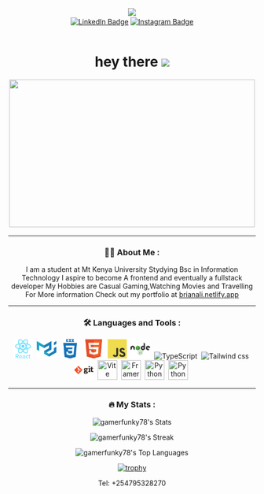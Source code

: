 <div id="header" align="center">
  <img src="https://media.giphy.com/media/M9gbBd9nbDrOTu1Mqx/giphy.gif" width="100"/>
  <div id="body align="center>
    <div id="badges">
      <a href=""><img src="https://img.shields.io/badge/LinkedIn-blue?style=for-the-badge&logo=linkedin&logoColor=white" alt="LinkedIn Badge"/></a>
      <a href="https://www.instagram.com/bryce._.six/"><img src="https://img.shields.io/badge/Instagram-E4405F?style=for-the-badge&logo=instagram&logoColor=white"     alt="Instagram Badge"/></a>
    </div>
    <img src="https://komarev.com/ghpvc/?username=gamerfunky78&style=flat-square&color=blue" alt=""/>
  </br>
  <h1>
    hey there
    <img src="https://media.giphy.com/media/hvRJCLFzcasrR4ia7z/giphy.gif" width="30px"/>
  </h1>
  <div align="center">
    <img src="https://media.giphy.com/media/dWesBcTLavkZuG35MI/giphy.gif" width="500" height="300"/>
  </div>

  ---

  ### :man_technologist: About Me :
  
  I am a student at Mt Kenya University Stydying Bsc in Information Technology
  I aspire to become A frontend and eventually a fullstack developer
  My Hobbies are Casual Gaming,Watching Movies and Travelling
  For More information Check out my portfolio at <a href="https://brianali.netlify.app/" target="_blank">brianali.netlify.app</a>
  
  ---

  ### :hammer_and_wrench: Languages and Tools :
  
 <div>
    <img src="https://github.com/devicons/devicon/blob/master/icons/react/react-original-wordmark.svg" title="React" alt="React" width="40" height="40"/>&nbsp;
    <img src="https://github.com/devicons/devicon/blob/master/icons/materialui/materialui-original.svg" title="Material UI" alt="Material UI" width="40" height="40"/>&nbsp;
    <img src="https://github.com/devicons/devicon/blob/master/icons/css3/css3-plain-wordmark.svg"  title="CSS3" alt="CSS" width="40" height="40"/>&nbsp;
    <img src="https://github.com/devicons/devicon/blob/master/icons/html5/html5-original.svg" title="HTML5" alt="HTML" width="40" height="40"/>&nbsp;
    <img src="https://github.com/devicons/devicon/blob/master/icons/javascript/javascript-original.svg" title="JavaScript" alt="JavaScript" width="40" height="40"/>&nbsp;
    <img src="https://github.com/devicons/devicon/blob/master/icons/nodejs/nodejs-original-wordmark.svg" title="NodeJS" alt="NodeJS" width="40" height="40"/>&nbsp;
    <img src="https://cdn.jsdelivr.net/gh/devicons/devicon@latest/icons/typescript/typescript-original.svg" title="NodeJS" alt="TypeScript" width="40" height="40"/>&nbsp;
    <img src="https://cdn.jsdelivr.net/gh/devicons/devicon@latest/icons/tailwindcss/tailwindcss-original.svg" title="NodeJS" alt="Tailwind css" width="40" height="40" />&nbsp;
    <img src="https://github.com/devicons/devicon/blob/master/icons/git/git-original-wordmark.svg" title="Git" **alt="Git" width="40" height="40"/>&nbsp;
    <img src="https://cdn.jsdelivr.net/gh/devicons/devicon@latest/icons/vitejs/vitejs-original.svg" title="Vite" **alt="Git" width="40" height="40"/>&nbsp;
    <img src="https://cdn.jsdelivr.net/gh/devicons/devicon@latest/icons/framermotion/framermotion-original.svg" title="FramerMotion" **alt="Framer" width="40" height="40"/>&nbsp;
    <img src="https://cdn.jsdelivr.net/gh/devicons/devicon@latest/icons/python/python-original.svg" width="40" title="Python" height="40"/>&nbsp
    <img src="https://cdn.jsdelivr.net/gh/devicons/devicon@latest/icons/nextjs/nextjs-original.svg" width="40" title="Python" height="40"/>&nbsp
  </div>
  
  
  ---

  ### :fire: My Stats :
  ![gamerfunky78's Stats](https://github-readme-stats.vercel.app/api?username=gamerfunky78&theme=merko&show_icons=true&hide_border=true&count_private=true)
  
  ![gamerfunky78's Streak](https://github-readme-streak-stats.herokuapp.com/?user=gamerfunky78&theme=merko&hide_border=true)
  
  ![gamerfunky78's Top Languages](https://github-readme-stats.vercel.app/api/top-langs/?username=gamerfunky78&theme=merko&show_icons=true&hide_border=true&layout=compact)
  
  [![trophy](https://github-profile-trophy.vercel.app/?username=gamerfunky78&theme=onedark)](https://github.com/ryo-ma/github-profile-trophy)

</div>
<div>
     Tel: +254795328270
</div>
 
</div>




